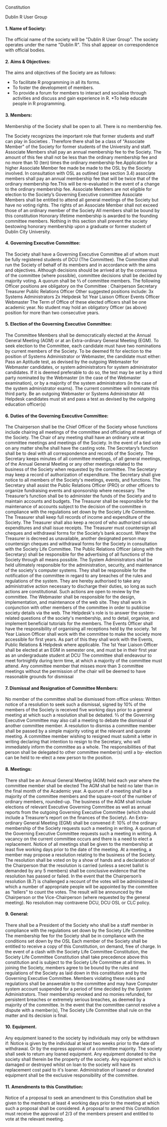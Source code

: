 Constitution

Dublin R User Group
#### 1. Name of Society:

The official name of the society will be "Dublin R User Group". 
The society operates under the name "Dublin R".
This shall appear on correspondence with official bodies.

#### 2. Aims & Objectives:

The aims and objectives of the Society are as follows:

* To facilitate R programming in all its forms.
* To foster the development of members.
* To provide a forum for members to interact and socialise through activities and discuss and gain experience in R.
 *To help educate people in R programming.

#### 3. Members:

Membership of the Society shall be open to all.
There is no membership fee.


The Society recognizes the important role that former students and staff can play in Societies . Therefore there shall be a class of "Associate Member" of the Society for former students of the University and staff.
Associate Members shall pay an annual membership fee to the Society. The amount of this fee shall not be less than the ordinary membership fee and no more than 10 (ten) times the ordinary membership fee.Application for a higher Associate Member fee made be made to the OSL by the Society involved.
In consultation with OSL as outlined (see section 3.4) associate members shall pay an annual membership fee that will be twice that of the ordinary membership fee.This will be re-evaluated in the event of a change to the ordinary membership fee.
Associate Members are not eligible for election to the Society’s Governing Executive committee
Associate Members shall be entitled to attend all general meetings of the Society but have no voting rights. The rights of an Associate Member shall not exceed those of an ordinary member of the Society
All members shall be bound by this constitution
Honorary lifetime membership is awarded to the founding committee members.
Nothing in this section shall prevent the society bestowing honorary membership upon a graduate or former student of Dublin City University.

#### 4. Governing Executive Committee:

The Society shall have a Governing Executive Committee all of whom must be fully registered students of DCU (The Committee).
The Committee shall run the Society of behalf of its members and in accordance with the aims and objectives.
Although decisions should be arrived at by the consensus of the committee (where possible), committee decisions shall be decided by majority voting.
A quorum shall be ⅔ of committee members.
The following Officer positions are obligatory on the Committee :
Chairperson
Secretary
Treasurer
Public Relations Officer Other suggested positions include:
3x Systems Administrators
2x Helpdesk
1st Year Liaison Officer
Events Officer
Webmaster
The Term of Office of these elected officers shall be one academic year.
No student may hold an obligatory Officer (as above) position for more than two consecutive years.

#### 5. Election of the Governing Executive Committee:

The Committee Members shall be democratically elected at the Annual General Meeting (AGM) or at an Extra-ordinary General Meeting (EGM).
To seek election to the Committee, each candidate must have two nominations by current members of the Society.
To be deemed fit for election to the position of Systems Administrator or Webmaster, the candidate must either:
Pass an Aptitude test, as devised by the outgoing Webmaster for Webmaster candidates, or system administrators for system administrator candidates. If it is deemed preferable to do so, the test may be set by a third party nominated by the Webmaster (in the case of the Webmaster examination), or by a majority of the system administrators (in the case of the system administrator exams). The current committee will nominate this third party. Be an outgoing Webmaster or Systems Administrator
All Helpdesk candidates must sit and pass a test as devised by the outgoing education officer(s)

#### 6. Duties of the Governing Executive Committee:

The Chairperson shall be the Chief Officer of the Society whose functions include chairing all meetings of the committee and officiating at meetings of the Society.
The Chair of any meeting shall have an ordinary vote at committee meetings and meetings of the Society. In the event of a tied vote on any matter she/he shall have the casting vote.
The Secretary’s function shall be to deal with all correspondence and records of the Society.
The Secretary keeps minutes of all committee meetings, of all general meetings, of the Annual General Meeting or any other meetings related to the business of the Society when requested by the committee.
The Secretary may keep a record of authorization of expenditure.
The Secretary shall give notice to all members of the Society's meetings, events, and functions.
The Secretary shall assist the Public Relations Officer (PRO) or other officers to organize fundraising events and sponsorship where necessary.
The Treasurer’s function shall be to administer the funds of the Society and to maintain accounts and budgets.
The Treasurer shall be responsible for the maintenance of accounts subject to the decision of the committee in compliance with the regulations set down by the Society Life Committee.
The Treasurer shall keep full records of income and expenditure of the Society. The Treasurer shall also keep a record of who authorized various expenditures and shall issue receipts.
The Treasurer must countersign all cheques and withdrawal forms for the Society’s bank account.
Where the Treasurer is decreed as unavailable, another designated person may countersign cheques and withdrawal forms for the Society in consultation with the Society Life Committee.
The Public Relations Officer (along with the Secretary) shall be responsible for the advertising of all functions of the Society through all means possible.
The System Administrators shall be held ultimately responsible for the administration, security, and maintenance of the society's computer systems. They shall be responsible for the notification of the committee in regard to any breaches of the rules and regulations of the system. They are hereby authorised to take any administrative action necessary to discharge their duties, so long as such actions are constitutional. Such actions are open to review by the committee.
The Webmaster shall be responsible for the design, implementation, and maintenance of the web site. They shall work in conjunction with other members of the committee in order to publicise society details via the web.
The Helpdesk's role is to answer the system-related questions of the society's membership, and to detail, organise, and implement beneficial tutorials for the members.
The Events Officer shall have the responsibility of organising all receptions held by the society.
1st Year Liaison Officer shall work with the committee to make the society more accessible for first years. As part of this they shall work with the Events, Public Relations & Helpdesk where applicable. The 1st Year Liaison Officer shall be elected at an EGM in semester one, and must be in their first year as an undergraduate student at DCU
The committee shall endeavour to meet fortnightly during term time, at which a majority of the committee must attend.
Any committee member that misses more than 3 committee meetings without the permission of the chair will be deemed to have reasonable grounds for dismissal

#### 7. Dismissal and Resignation of Committee Members:

No member of the committee shall be dismissed from office unless:
Written notice of a resolution to seek such a dismissal, signed by 10% of the members of the Society is received five working days prior to a general meeting at which such a resolution shall be debated.
⅔ of the Governing Executive Committee may also call a meeting to debate the dismissal of another committee member.
A resolution to dismiss a committee member shall be passed by a simple majority voting at the relevant and quorate meeting.
A committee member wishing to resigned must submit a letter in writing declaring that intention to resign to the Secretary, who will immediately inform the committee as a whole. The responsibilities of that person shall be delegated to other committee member(s) until a by- election can be held to re-elect a new person to the position.

#### 8. Meetings:

There shall be an Annual General Meeting (AGM) held each year where the committee member shall be elected
The AGM shall be held no later than in the final month of the Academic year.
A quorum of a meeting shall be a majority of the committee members and the square-root of the number of ordinary members, rounded-up.
The business of the AGM shall include elections of relevant Executive Governing Committee as well as annual reports from the outgoing Governing Executive Committee (which should include a Treasurer’s report on the finances of the Society).
An Extra-ordinary General Meeting (EGM) shall be convened if:
10% of the ordinary membership of the Society requests such a meeting in writing.
A quorum of the Governing Executive Committee requests such a meeting in writing.
A vacancy on the current committee occurs and there is a need to elect a replacement.
Notice of all meetings shall be given to the membership at least five working days prior to the date of the meeting.
At a meeting, a member may propose a resolution relating to the business of the Society. The resolution shall be voted on by a show of hands and a declaration of the Chairperson that the resolution is carried (unless a secret ballot is demanded by any 5 members) shall be conclusive evidence that the resolution has passed or failed.
In the event that the Chairperson’s resolution (8.7) is challenged a recount of the votes will be administered in which a number of appropriate people will be appointed by the committee as "tellers" to count the votes. The result will be announced by the Chairperson or the Vice-Chairperson (where requested by the general meeting).
No resolution may contravene DCU, DCU OSL or CLC policy.

#### 9. General:

There shall be a President of the Society who shall be a staff member in compliance with the regulations set down by the Society Life Committee
The membership fee for the Society shall be in compliance with the conditions set down by the OSL
Each member of the Society shall be entitled to receive a copy of this Constitution, on demand, free of charge.
In the event of a clash with the Society Life Committee Constitution, the Society Life Committee Constitution shall take precedence above this constitution and is subject to the Society Life Committee at all times.
In joining the Society, members agree to be bound by the rules and regulations of the Society as laid down in this constitution and by the Governing Executive Committee. Members violating these rules and regulations shall be answerable to the committee and may have
Computer system account suspended for a period of time decided by the System Administrators.
Their membership revoked and no monies refunded, for persistent breaches or extremely serious breaches, as deemed by a majority of the committee. In the event that the committee cannot resolve a dispute with a member(s), The Society Life Committee shall rule on the matter and its decision is final.

#### 10. Equipment.

Any equipment loaned to the society by individuals may only be withdrawn if:
Notice is given by the individual at least two weeks prior to the date of withdrawal.
Or by the express approval of a committee majority.
The society shall seek to return any loaned equipment.
Any equipment donated to the society shall therein be the property of the society.
Any equipment which is damaged or destroyed whilst on loan to the society will have its replacement cost paid to it's loaner.
Administration of loaned or donated equipment shall be the exclusive responsibility of the committee.

#### 11. Amendments to this Constitution:

Notice of a proposal to seek an amendment to this Constitution shall be given to the members at least 4 working days prior to the meeting at which such a proposal shall be considered.
A proposal to amend this Constitution must receive the approval of 2/3 of the members present and entitled to vote at the relevant meeting.
